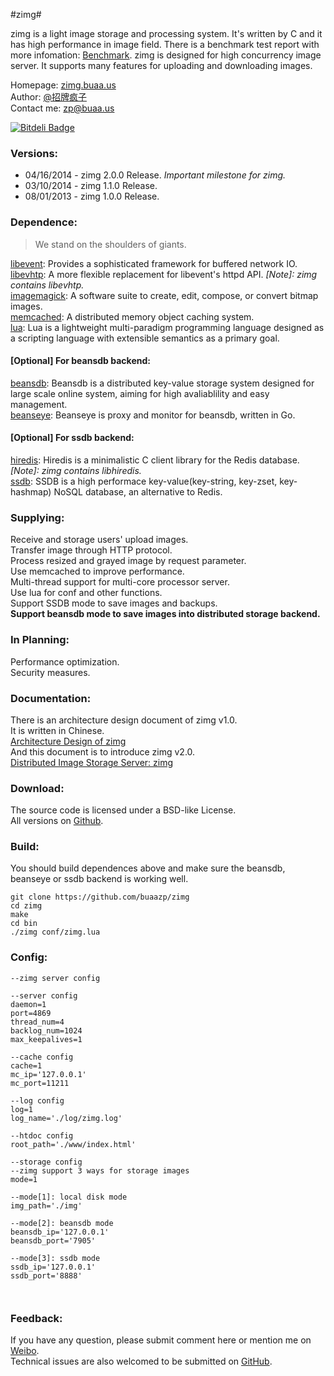 #zimg#


zimg is a light image storage and processing system. It's written by C and it has high performance in image field. There is a benchmark test report with more infomation: [Benchmark](http://zimg.buaa.us/benchmark.html). zimg is designed for high concurrency image server. It supports many features for uploading and downloading images.  

Homepage: [zimg.buaa.us](http://zimg.buaa.us/)  
Author: [@招牌疯子](http://weibo.com/819880808)  
Contact me: zp@buaa.us  

[![Bitdeli Badge](https://d2weczhvl823v0.cloudfront.net/buaazp/zimg/trend.png)](https://bitdeli.com/free "Bitdeli Badge")  

### Versions:
- 04/16/2014 - zimg 2.0.0 Release. *Important milestone for zimg.*
- 03/10/2014 - zimg 1.1.0 Release.
- 08/01/2013 - zimg 1.0.0 Release.

### Dependence:
> We stand on the shoulders of giants.  

[libevent](https://github.com/libevent/libevent): Provides a sophisticated framework for buffered network IO.  
[libevhtp](https://github.com/ellzey/libevhtp): A more flexible replacement for libevent's httpd API. *[Note]: zimg contains libevhtp.*  
[imagemagick](http://www.imagemagick.org/script/magick-wand.php): A software suite to create, edit, compose, or convert bitmap images.  
[memcached](https://github.com/memcached/memcached): A distributed memory object caching system.  
[lua](http://www.lua.org/): Lua is a lightweight multi-paradigm programming language designed as a scripting language with extensible semantics as a primary goal.  
#### [Optional] For beansdb backend:  
[beansdb](https://github.com/douban/beansdb): Beansdb is a distributed key-value storage system designed for large scale online system, aiming for high avaliablility and easy management.  
[beanseye](https://github.com/douban/beanseye): Beanseye is proxy and monitor for beansdb, written in Go.  
#### [Optional] For ssdb backend:  
[hiredis](https://github.com/redis/hiredis): Hiredis is a minimalistic C client library for the Redis database. *[Note]: zimg contains libhiredis.*  
[ssdb](https://github.com/ideawu/ssdb): SSDB is a high performace key-value(key-string, key-zset, key-hashmap) NoSQL database, an alternative to Redis.  


### Supplying:
Receive and storage users' upload images.  
Transfer image through HTTP protocol.  
Process resized and grayed image by request parameter.  
Use memcached to improve performance.  
Multi-thread support for multi-core processor server.  
Use lua for conf and other functions.  
Support SSDB mode to save images and backups.  
**Support beansdb mode to save images into distributed storage backend.**

### In Planning:
Performance optimization.  
Security measures.  

### Documentation:
There is an architecture design document of zimg v1.0.  
It is written in Chinese.  
[Architecture Design of zimg](http://zimg.buaa.us/arch_design.html)  
And this document is to introduce zimg v2.0.  
[Distributed Image Storage Server: zimg](http://zimg.buaa.us/arch_design_distributed.html)

### Download:
The source code is licensed under a BSD-like License.  
All versions on [Github](https://github.com/buaazp/zimg).  

### Build:

You should build dependences above and make sure the beansdb, beanseye or ssdb backend is working well.   
 
````
git clone https://github.com/buaazp/zimg
cd zimg   
make  
cd bin  
./zimg conf/zimg.lua
````
### Config:

````
--zimg server config

--server config
daemon=1
port=4869
thread_num=4
backlog_num=1024
max_keepalives=1

--cache config
cache=1
mc_ip='127.0.0.1'
mc_port=11211

--log config
log=1
log_name='./log/zimg.log'

--htdoc config
root_path='./www/index.html'

--storage config
--zimg support 3 ways for storage images
mode=1

--mode[1]: local disk mode
img_path='./img'

--mode[2]: beansdb mode
beansdb_ip='127.0.0.1'
beansdb_port='7905'

--mode[3]: ssdb mode
ssdb_ip='127.0.0.1'
ssdb_port='8888'



````

### Feedback:
If you have any question, please submit comment here or mention me on [Weibo](http://weibo.com/819880808).  
Technical issues are also welcomed to be submitted on [GitHub](https://github.com/buaazp/zimg/issues).

